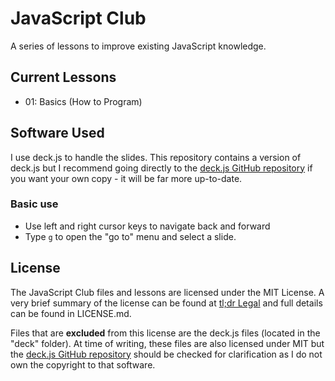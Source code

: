 # JavaScript Club

A series of lessons to improve existing JavaScript knowledge.

## Current Lessons

- 01: Basics (How to Program)

## Software Used

I use deck.js to handle the slides. This repository contains a version of
deck.js but I recommend going directly to the [deck.js GitHub
repository](https://github.com/imakewebthings/deck.js/) if you want your own
copy - it will be far more up-to-date.

### Basic use

- Use left and right cursor keys to navigate back and forward
- Type `g` to open the "go to" menu and select a slide.

## License

The JavaScript Club files and lessons are licensed under the MIT License.
A very brief summary of the license can be found at [tl;dr
Legal](https://tldrlegal.com/license/mit-license) and full details can be found
in LICENSE.md.

Files that are **excluded** from this license are the deck.js files (located in
the "deck" folder). At time of writing, these files are also licensed under MIT
but the [deck.js GitHub repository](https://github.com/imakewebthings/deck.js/)
should be checked for clarification as I do not own the copyright to that
software.
